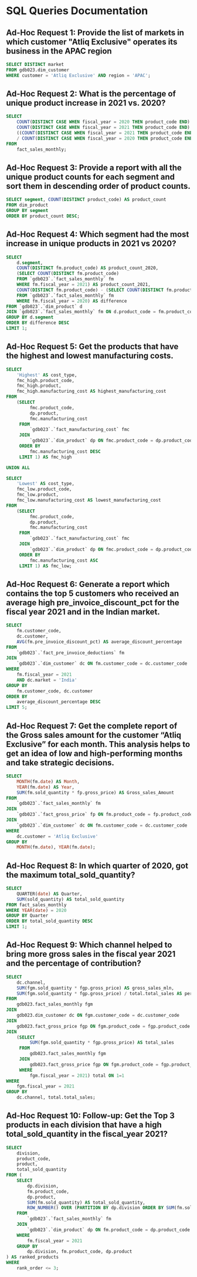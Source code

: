 # SQL Queries Documentation

## Ad-Hoc Request 1: Provide the list of markets in which customer "Atliq Exclusive" operates its business in the APAC region

```sql
SELECT DISTINCT market
FROM gdb023.dim_customer
WHERE customer = 'Atliq Exclusive' AND region = 'APAC';
```
## Ad-Hoc Request 2: What is the percentage of unique product increase in 2021 vs. 2020?

```sql
SELECT
    COUNT(DISTINCT CASE WHEN fiscal_year = 2020 THEN product_code END) AS unique_products_2020,
    COUNT(DISTINCT CASE WHEN fiscal_year = 2021 THEN product_code END) AS unique_products_2021,
    ((COUNT(DISTINCT CASE WHEN fiscal_year = 2021 THEN product_code END) - COUNT(DISTINCT CASE WHEN fiscal_year = 2020 THEN product_code END)) 
    / COUNT(DISTINCT CASE WHEN fiscal_year = 2020 THEN product_code END)) * 100 AS percentage_chg
FROM
    fact_sales_monthly;
```
## Ad-Hoc Request 3: Provide a report with all the unique product counts for each segment and sort them in descending order of product counts.

```sql
SELECT segment, COUNT(DISTINCT product_code) AS product_count
FROM dim_product
GROUP BY segment
ORDER BY product_count DESC;
```
## Ad-Hoc Request 4: Which segment had the most increase in unique products in 2021 vs 2020?

```sql
SELECT 
    d.segment,
    COUNT(DISTINCT fm.product_code) AS product_count_2020,
    (SELECT COUNT(DISTINCT fm.product_code) 
    FROM `gdb023`.`fact_sales_monthly` fm 
    WHERE fm.fiscal_year = 2021) AS product_count_2021,
    COUNT(DISTINCT fm.product_code) - (SELECT COUNT(DISTINCT fm.product_code) 
    FROM `gdb023`.`fact_sales_monthly` fm 
    WHERE fm.fiscal_year = 2020) AS difference
FROM `gdb023`.`dim_product` d
JOIN `gdb023`.`fact_sales_monthly` fm ON d.product_code = fm.product_code
GROUP BY d.segment
ORDER BY difference DESC
LIMIT 1;
```
## Ad-Hoc Request 5: Get the products that have the highest and lowest manufacturing costs.
```sql
SELECT 
    'Highest' AS cost_type,
    fmc_high.product_code,
    fmc_high.product,
    fmc_high.manufacturing_cost AS highest_manufacturing_cost
FROM 
    (SELECT 
         fmc.product_code, 
         dp.product,
         fmc.manufacturing_cost
     FROM 
         `gdb023`.`fact_manufacturing_cost` fmc
     JOIN 
         `gdb023`.`dim_product` dp ON fmc.product_code = dp.product_code
     ORDER BY 
         fmc.manufacturing_cost DESC
     LIMIT 1) AS fmc_high

UNION ALL

SELECT 
    'Lowest' AS cost_type,
    fmc_low.product_code,
    fmc_low.product,
    fmc_low.manufacturing_cost AS lowest_manufacturing_cost
FROM 
    (SELECT 
         fmc.product_code, 
         dp.product,
         fmc.manufacturing_cost
     FROM 
         `gdb023`.`fact_manufacturing_cost` fmc
     JOIN 
         `gdb023`.`dim_product` dp ON fmc.product_code = dp.product_code
     ORDER BY 
         fmc.manufacturing_cost ASC
     LIMIT 1) AS fmc_low;

```
## Ad-Hoc Request 6: Generate a report which contains the top 5 customers who received an average high pre_invoice_discount_pct for the fiscal year 2021 and in the Indian market. 

```sql
SELECT
    fm.customer_code,
    dc.customer,
    AVG(fm.pre_invoice_discount_pct) AS average_discount_percentage
FROM
    `gdb023`.`fact_pre_invoice_deductions` fm
JOIN
    `gdb023`.`dim_customer` dc ON fm.customer_code = dc.customer_code
WHERE
    fm.fiscal_year = 2021
    AND dc.market = 'India'
GROUP BY
    fm.customer_code, dc.customer
ORDER BY
    average_discount_percentage DESC
LIMIT 5;
```
## Ad-Hoc Request 7: Get the complete report of the Gross sales amount for the customer “Atliq Exclusive” for each month. This analysis helps to get an idea of low and high-performing months and take strategic decisions.

```sql
SELECT
    MONTH(fm.date) AS Month,
    YEAR(fm.date) AS Year,
    SUM(fm.sold_quantity * fp.gross_price) AS Gross_sales_Amount
FROM
    `gdb023`.`fact_sales_monthly` fm
JOIN
    `gdb023`.`fact_gross_price` fp ON fm.product_code = fp.product_code
JOIN
    `gdb023`.`dim_customer` dc ON fm.customer_code = dc.customer_code
WHERE
    dc.customer = 'Atliq Exclusive'
GROUP BY
    MONTH(fm.date), YEAR(fm.date);
```
## Ad-Hoc Request 8: In which quarter of 2020, got the maximum total_sold_quantity?

```sql
SELECT 
    QUARTER(date) AS Quarter,
    SUM(sold_quantity) AS total_sold_quantity
FROM fact_sales_monthly
WHERE YEAR(date) = 2020
GROUP BY Quarter
ORDER BY total_sold_quantity DESC
LIMIT 1;
```
## Ad-Hoc Request 9: Which channel helped to bring more gross sales in the fiscal year 2021 and the percentage of contribution?

```sql
SELECT 
    dc.channel,
    SUM(fgm.sold_quantity * fgp.gross_price) AS gross_sales_mln,
    SUM(fgm.sold_quantity * fgp.gross_price) / total.total_sales AS percentage
FROM 
    gdb023.fact_sales_monthly fgm
JOIN 
    gdb023.dim_customer dc ON fgm.customer_code = dc.customer_code
JOIN 
    gdb023.fact_gross_price fgp ON fgm.product_code = fgp.product_code
JOIN 
    (SELECT 
         SUM(fgm.sold_quantity * fgp.gross_price) AS total_sales
     FROM 
         gdb023.fact_sales_monthly fgm
     JOIN 
         gdb023.fact_gross_price fgp ON fgm.product_code = fgp.product_code
     WHERE 
         fgm.fiscal_year = 2021) total ON 1=1
WHERE 
    fgm.fiscal_year = 2021
GROUP BY 
    dc.channel, total.total_sales;
```
## Ad-Hoc Request 10: Follow-up: Get the Top 3 products in each division that have a high total_sold_quantity in the fiscal_year 2021?

```sql
SELECT
    division,
    product_code,
    product,
    total_sold_quantity
FROM (
    SELECT
        dp.division,
        fm.product_code,
        dp.product,
        SUM(fm.sold_quantity) AS total_sold_quantity,
        ROW_NUMBER() OVER (PARTITION BY dp.division ORDER BY SUM(fm.sold_quantity) DESC) AS rank_order
    FROM
        `gdb023`.`fact_sales_monthly` fm
    JOIN
        `gdb023`.`dim_product` dp ON fm.product_code = dp.product_code
    WHERE
        fm.fiscal_year = 2021
    GROUP BY
        dp.division, fm.product_code, dp.product
) AS ranked_products
WHERE
    rank_order <= 3;
```
